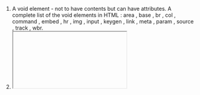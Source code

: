 1. A void element - not to have contents but can have attributes. A complete list of the void elements in HTML : area , base , br , col , command , embed , hr , img , input , keygen , link , meta , param , source , track , wbr.
2. <iframe> - a webpage inside of a webpage
3. <header> & <footer> - children of <body>, <atticle> and <section>
4. <link> - linking style sheets, favicons, and preloading assets
5. use <aside> when the content can be removed without detracting from the page's message
6. <source> is associated with <picture>, <audio> and <video>
7. <textarea> attributes: max is not one
8. <samp> - identifies sample output from a computer program
9. With post, data is included in the form body when send to the server. With get, the data goes through the URL.
10. <hr> - a thematic break between paragraph-level elements: for example, a change of scene in a story.
11. <code> - a short code snippet, <pre> - a longer block of code
12. <rb> <rp> <rt> - back in HTML5
13. <colgroup span="2" style="background-color: yellow"> - defines a group of columns within a table
14. PNG, GIF, JPG -  these image formats can be displayed by all web browsers
15. <base href="http://www.linkedin.com/dir/" />
16. <wbr> - an opportunity for a break in a very long word, if needed for proper page display